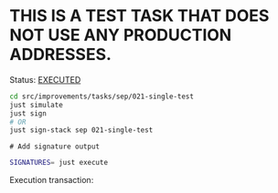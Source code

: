 # THIS IS A TEST TASK THAT DOES NOT USE ANY PRODUCTION ADDRESSES.

Status: [EXECUTED](https://sepolia.etherscan.io/tx/0x3acb7a978011ec0ddffd764c55dd316c6fdc001971237444995c4e603202415c)

```bash
cd src/improvements/tasks/sep/021-single-test
just simulate
just sign
# OR
just sign-stack sep 021-single-test
```

```
# Add signature output
```

```bash
SIGNATURES= just execute
```

Execution transaction: [](https://sepolia.etherscan.io/tx/)
